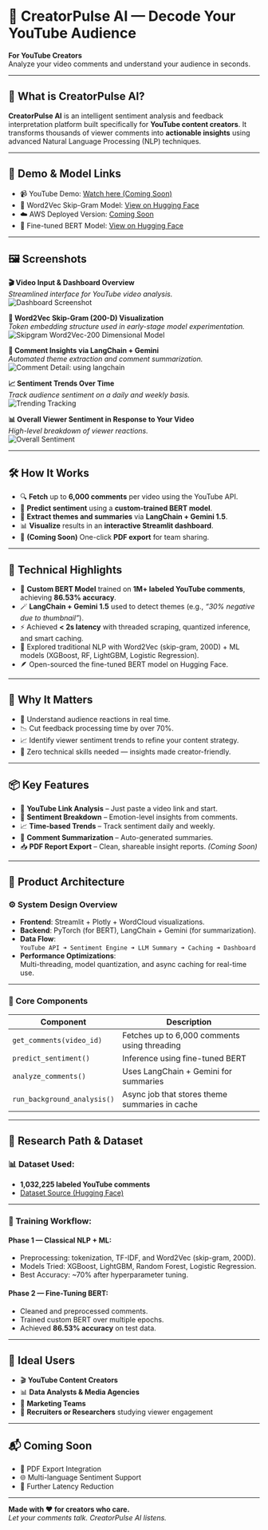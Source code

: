 # 🎥 CreatorPulse AI — Decode Your YouTube Audience

**For YouTube Creators**  
Analyze your video comments and understand your audience in seconds.

---

## 🤖 What is CreatorPulse AI?

**CreatorPulse AI** is an intelligent sentiment analysis and feedback interpretation platform built specifically for **YouTube content creators**. It transforms thousands of viewer comments into **actionable insights** using advanced Natural Language Processing (NLP) techniques.

---

## 🔗 Demo & Model Links

- 📹 YouTube Demo: [Watch here (Coming Soon)](*********************)
- 🧠 Word2Vec Skip-Gram Model: [View on Hugging Face](https://huggingface.co/spaces/nitish-11/skipgram-word2vec-model-with-youtube-comments)
- ☁️ AWS Deployed Version: [Coming Soon](*****************)
- 🧠 Fine-tuned BERT Model: [View on Hugging Face](https://huggingface.co/nitish-11/youtube_sentiment_analysis_bert)

---

## 🖼️ Screenshots

**🎬 Video Input & Dashboard Overview**  
*Streamlined interface for YouTube video analysis.*  
![Dashboard Screenshot](images/input_video_page.png)

**🧠 Word2Vec Skip-Gram (200-D) Visualization**  
*Token embedding structure used in early-stage model experimentation.*  
![Skipgram Word2Vec-200 Dimensional Model](images/word2vec_model.png)

**💬 Comment Insights via LangChain + Gemini**  
*Automated theme extraction and comment summarization.*  
![Comment Detail: using langchain](images/comment_details.png)

**📈 Sentiment Trends Over Time**  
*Track audience sentiment on a daily and weekly basis.*  
![Trending Tracking](images/trend_tracking.png)

**📊 Overall Viewer Sentiment in Response to Your Video**  
*High-level breakdown of viewer reactions.*  
![Overall Sentiment](images/sentiment_analysis.png)

---

## 🛠️ How It Works

- 🔍 **Fetch** up to **6,000 comments** per video using the YouTube API.
- 🤖 **Predict sentiment** using a **custom-trained BERT model**.
- 🧠 **Extract themes and summaries** via **LangChain + Gemini 1.5**.
- 📊 **Visualize** results in an **interactive Streamlit dashboard**.
- 🧾 **(Coming Soon)** One-click **PDF export** for team sharing.

---

## 🧪 Technical Highlights

- 🧠 **Custom BERT Model** trained on **1M+ labeled YouTube comments**, achieving **86.53% accuracy**.
- 🪄 **LangChain + Gemini 1.5** used to detect themes (e.g., _“30% negative due to thumbnail”_).
- ⚡ Achieved **< 2s latency** with threaded scraping, quantized inference, and smart caching.
- 🧮 Explored traditional NLP with Word2Vec (skip-gram, 200D) + ML models (XGBoost, RF, LightGBM, Logistic Regression).
- 🪶 Open-sourced the fine-tuned BERT model on Hugging Face.

---

## 🎯 Why It Matters

- 🚀 Understand audience reactions in real time.
- 📉 Cut feedback processing time by over 70%.
- 📈 Identify viewer sentiment trends to refine your content strategy.
- 🧩 Zero technical skills needed — insights made creator-friendly.

---

## 📦 Key Features

- 🔗 **YouTube Link Analysis** – Just paste a video link and start.
- 💬 **Sentiment Breakdown** – Emotion-level insights from comments.
- 📈 **Time-based Trends** – Track sentiment daily and weekly.
- 🧠 **Comment Summarization** – Auto-generated summaries.
- 📥 **PDF Report Export** – Clean, shareable insight reports. *(Coming Soon)*

---

## 🧩 Product Architecture

### ⚙️ System Design Overview

- **Frontend**: Streamlit + Plotly + WordCloud visualizations.
- **Backend**: PyTorch (for BERT), LangChain + Gemini (for summarization).
- **Data Flow**:  
  `YouTube API ➜ Sentiment Engine ➜ LLM Summary ➜ Caching ➜ Dashboard`
- **Performance Optimizations**:  
  Multi-threading, model quantization, and async caching for real-time use.

---

### 📌 Core Components

| Component | Description |
|----------|-------------|
| `get_comments(video_id)` | Fetches up to 6,000 comments using threading |
| `predict_sentiment()` | Inference using fine-tuned BERT |
| `analyze_comments()` | Uses LangChain + Gemini for summaries |
| `run_background_analysis()` | Async job that stores theme summaries in cache |

---

## 🧠 Research Path & Dataset

### 📊 Dataset Used:
- **1,032,225 labeled YouTube comments**  
- [Dataset Source (Hugging Face)](https://huggingface.co/datasets/AmaanP314/youtube-comment-sentiment)

---

### 🔬 Training Workflow:

#### Phase 1 — Classical NLP + ML:
- Preprocessing: tokenization, TF-IDF, and Word2Vec (skip-gram, 200D).
- Models Tried: XGBoost, LightGBM, Random Forest, Logistic Regression.
- Best Accuracy: ~70% after hyperparameter tuning.

#### Phase 2 — Fine-Tuning BERT:
- Cleaned and preprocessed comments.
- Trained custom BERT over multiple epochs.
- Achieved **86.53% accuracy** on test data.

---

## 👥 Ideal Users

- 🎬 **YouTube Content Creators**
- 📊 **Data Analysts & Media Agencies**
- 📣 **Marketing Teams**
- 🧪 **Recruiters or Researchers** studying viewer engagement

---

## 📬 Coming Soon

- 🧾 PDF Export Integration  
- 🌐 Multi-language Sentiment Support  
- 🚀 Further Latency Reduction

---

**Made with ❤️ for creators who care.**  
*Let your comments talk. CreatorPulse AI listens.*
